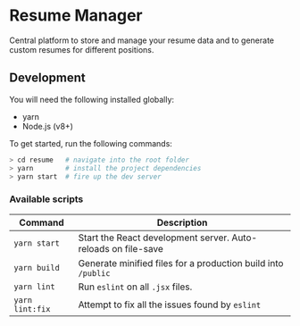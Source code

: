 # Resume Manager

Central platform to store and manage your resume data and to generate custom resumes for different positions. 

## Development

You will need the following installed globally:
- yarn
- Node.js (v8+)

To get started, run the following commands:
```bash
> cd resume   # navigate into the root folder
> yarn        # install the project dependencies
> yarn start  # fire up the dev server
```

### Available scripts
Command         | Description 
----------------|-------------
`yarn start`    | Start the React development server. Auto-reloads on file-save
`yarn build`    | Generate minified files for a production build into `/public`
`yarn lint`     | Run `eslint` on all `.jsx` files.
`yarn lint:fix` | Attempt to fix all the issues found by `eslint`
